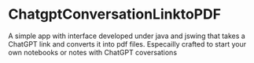 # ChatgptConversationLinktoPDF
A simple app with interface developed under java and jswing that takes a ChatGPT link and converts it into pdf files. Especailly crafted to start your own notebooks or notes with ChatGPT coversations
